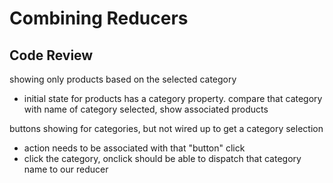 # Combining Reducers


## Code Review

showing only products based on the selected category

- initial state for products has a category property.  compare that category with name of category selected, show associated products 

buttons showing for categories, but not wired up to get a category selection

- action needs to be associated with that "button" click
- click the category, onclick should be able to dispatch that category name to our reducer



